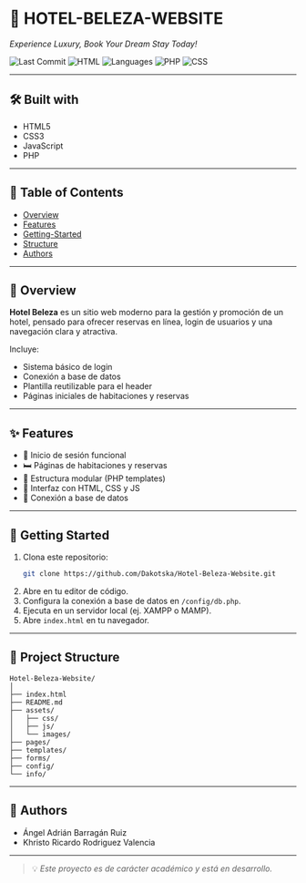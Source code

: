 
# 🌺 HOTEL-BELEZA-WEBSITE

*Experience Luxury, Book Your Dream Stay Today!*

![Last Commit](https://img.shields.io/github/last-commit/Dakotska/Hotel-Beleza-Website?style=for-the-badge)
![HTML](https://img.shields.io/badge/html-70%25-orange?style=for-the-badge)
![Languages](https://img.shields.io/github/languages/count/Dakotska/Hotel-Beleza-Website?style=for-the-badge)
![PHP](https://img.shields.io/badge/php-✓-blue?style=for-the-badge)
![CSS](https://img.shields.io/badge/css-✓-blueviolet?style=for-the-badge)

---

## 🛠️ Built with

- HTML5
- CSS3
- JavaScript
- PHP

---

## 📑 Table of Contents

- [Overview](#overview)
- [Features](#features)
- [Getting-Started](#getting-started)
- [Structure](#project-structure)
- [Authors](#authors)

---

## 📌 Overview

**Hotel Beleza** es un sitio web moderno para la gestión y promoción de un hotel, pensado para ofrecer reservas en línea, login de usuarios y una navegación clara y atractiva.

Incluye:
- Sistema básico de login
- Conexión a base de datos
- Plantilla reutilizable para el header
- Páginas iniciales de habitaciones y reservas

---

## ✨ Features

- 🔐 Inicio de sesión funcional
- 🛏️ Páginas de habitaciones y reservas
- 📁 Estructura modular (PHP templates)
- 🎨 Interfaz con HTML, CSS y JS
- 🔗 Conexión a base de datos

---

## 🚀 Getting Started

1. Clona este repositorio:
   ```bash
   git clone https://github.com/Dakotska/Hotel-Beleza-Website.git
   ```
2. Abre en tu editor de código.
3. Configura la conexión a base de datos en `/config/db.php`.
4. Ejecuta en un servidor local (ej. XAMPP o MAMP).
5. Abre `index.html` en tu navegador.

---

## 🧱 Project Structure

```
Hotel-Beleza-Website/
│
├── index.html
├── README.md
├── assets/
│   ├── css/
│   ├── js/
│   └── images/
├── pages/
├── templates/
├── forms/
├── config/
└── info/
```

---

## 👥 Authors

- Ángel Adrián Barragán Ruiz
- Khristo Ricardo Rodriguez Valencia

---

> 💡 *Este proyecto es de carácter académico y está en desarrollo.*
